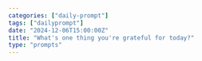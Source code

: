 ```yaml
---
categories: ["daily-prompt"]
tags: ["dailyprompt"]
date: "2024-12-06T15:00:00Z"
title: "What's one thing you're grateful for today?"
type: "prompts"
---
```

